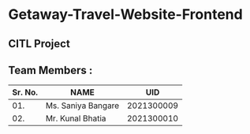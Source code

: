 # Getaway-Travel-Website-Frontend
## CITL Project
## Team Members : 

| Sr. No. | NAME | UID | 
| -- | -- | -- | 
| 01. | Ms. Saniya Bangare | 2021300009 |
| 02. | Mr. Kunal Bhatia | 2021300010 |